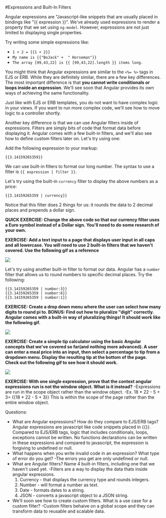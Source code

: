 #Expressions and Built-In Filters

Angular expressions are "Javascript-like snippets that are usually placed in bindings like "{{ expression }}".  We've already used expressions to render a property that we set using `ng-model`.  However, expressions are not just limited to displaying single properties.

Try writing some simple expressions like:

* `1 + 2 = {{1 + 2}}`
* `My name is {{"BoJack" +  " Horseman"}}`
* `The array [99,43,22] is {{ [99,43,22].length }} items long.`

You might think that Angular expressions are similar to the `<%= %>` tags in EJS or ERB.  While they are definitely similar, there are a few key differences.  The most important difference is that **you cannot write conditionals or loops inside an expression**.  We'll see soon that Angular provides its own ways of achieving the same functionality.

Just like with EJS or ERB templates, you do not want to have complex logic in your views.  If you want to run more complex code, we'll see how to move logic to a controller shortly.

Another key difference is that we can use Angular filters inside of expressions.  Filters are simply bits of code that format data before displaying it.  Angular comes with a few built-in filters, and we'll also see how to define custom filters later on.  Let's try using one:

Add the following expression to your markup:

```
{{3.14159265359}}
```

We can use built-in filters to format our long number. The syntax to use a filter is `{{ expression | filter }}`.

Let's try using the built-in `currency` filter to display the above numbers as a price:

```
{{3.14159265359 | currency}}
```

Notice that this filter does 2 things for us: it rounds the data to 2 decimal places and prepends a dollar sign.


**QUICK EXERCISE: Change the above code so that our currency filter uses a Euro symbol instead of a Dollar sign. You'll need to do some research of your own.**

**EXERCISE: Add a text input to a page that displays user input in all caps and all lowercase. You will need to use 2 built-in filters that we haven't covered. Use the following gif as a reference**

![](http://zippy.gfycat.com/CookedWelcomeDesertpupfish.gif)

Let's try using another built-in filter to format our data.  Angular has a `number` filter that allows us to round numbers to specific decimal places.  Try the following:

```
{{3.14159265359 | number:3}}
{{3.14159265359 | number:6}}
{{3.14159265359 | number:1}}
```

**EXERICSE: Create a drop down menu where the user can select how many digits to round pi to. BONUS: Find out how to pluralize "digit" correctly. Angular comes with a built-in way of pluralizing things!  It should work like the following gif.**

![](http://zippy.gfycat.com/LegalThickIndochinesetiger.gif)

**EXERCISE: Create a simple tip calculator using the basic Angular concepts that we've covered so far(and nothing more advanced).  A user can enter a meal price into an input, then select a percentage to tip from a dropdown menu.  Display the resulting tip at the bottom of the page. Check out the following gif to see how it should work.**

![](http://zippy.gfycat.com/FlamboyantQuickGordonsetter.gif)

**EXERCISE: With one single expression, prove that the context angular expressions run is not the window object.  What is it instead?** 
	-Expressions are run in the scope object rather than the window object. 
	-Ex. 18 * 22 - 5 + 3= {{18 * 22 - 5 + 3}}
		This is within the scope of the page rather than the entire window object. 

Questions:

* What are Angular expressions? How do they compare to EJS/ERB tags? Angular expressions are javascript like code snippets placed in {{}}. Compared to EJS/ERB tags, logic that includes conditionals, loops, exceptions cannot be written. No functions declarations can be written in these expressions and compared to javascript, the expression is forgiving to undefined or null. 
* What happens when you write invalid code in an expression?  What type of error do you get? 
	-The errors you get are only undefined or null. 
* What are Angular filters?  Name 4 built-in filters, including one that we haven't used yet.
	-Filters are a way to display the data thats inside angular expressions. 
	1. Currency - that displays the currency type and rounds integers.
	2. Number - will format a number as text. 
	3. Date - formats dates to a string. 
	4. JSON - converts a javascript object to a JSON string.  
* We'll soon see how to create custom filters.  What is a use case for a custom filter?
	-Custom filters behaive on a global scope and they can transform data to reusable and scalable data. 
